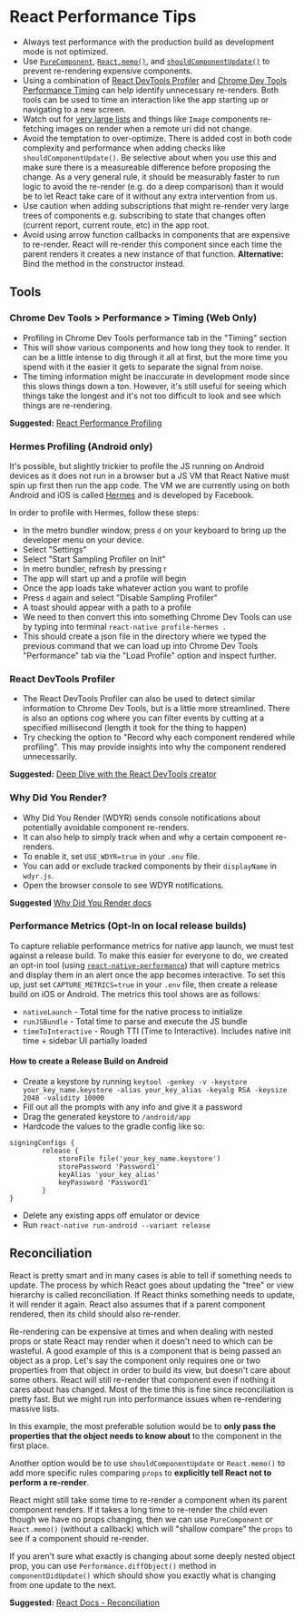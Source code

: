# React Performance Tips

- Always test performance with the production build as development mode is not optimized.
- Use [`PureComponent`](https://reactjs.org/docs/react-api.html#reactpurecomponent), [`React.memo()`](https://reactjs.org/docs/react-api.html#reactmemo), and [`shouldComponentUpdate()`](https://reactjs.org/docs/react-component.html#shouldcomponentupdate) to prevent re-rendering expensive components.
- Using a combination of [React DevTools Profiler](https://chrome.google.com/webstore/detail/react-developer-tools/fmkadmapgofadopljbjfkapdkoienihi?hl=en) and [Chrome Dev Tools Performance Timing](https://calibreapp.com/blog/react-performance-profiling-optimization) can help identify unnecessary re-renders. Both tools can be used to time an interaction like the app starting up or navigating to a new screen.
- Watch out for [very large lists](https://reactnative.dev/docs/optimizing-flatlist-configuration) and things like `Image` components re-fetching images on render when a remote uri did not change.
- Avoid the temptation to over-optimize. There is added cost in both code complexity and performance when adding checks like `shouldComponentUpdate()`. Be selective about when you use this and make sure there is a measureable difference before proposing the change. As a very general rule, it should be measurably faster to run logic to avoid the re-render (e.g. do a deep comparison) than it would be to let React take care of it without any extra intervention from us.
- Use caution when adding subscriptions that might re-render very large trees of components e.g. subscribing to state that changes often (current report, current route, etc) in the app root.
- Avoid using arrow function callbacks in components that are expensive to re-render. React will re-render this component since each time the parent renders it creates a new instance of that function. **Alternative:** Bind the method in the constructor instead.

## Tools

### Chrome Dev Tools > Performance > Timing (Web Only)

- Profiling in Chrome Dev Tools performance tab in the "Timing" section
- This will show various components and how long they took to render. It can be a little intense to dig through it all at first, but the more time you spend with it the easier it gets to separate the signal from noise.
- The timing information might be inaccurate in development mode since this slows things down a ton. However, it's still useful for seeing which things take the longest and it's not too difficult to look and see which things are re-rendering.

**Suggested:** [React Performance Profiling](https://calibreapp.com/blog/react-performance-profiling-optimization)

### Hermes Profiling (Android only)

It's possible, but slightly trickier to profile the JS running on Android devices as it does not run in a browser but a JS VM that React Native must spin up first then run the app code. The VM we are currently using on both Android and iOS is called [Hermes](https://reactnative.dev/docs/profile-hermes) and is developed by Facebook.

In order to profile with Hermes, follow these steps:

- In the metro bundler window, press `d` on your keyboard to bring up the developer menu on your device.
- Select "Settings"
- Select "Start Sampling Profiler on Init"
- In metro bundler, refresh by pressing r
- The app will start up and a profile will begin
- Once the app loads take whatever action you want to profile
- Press `d` again and select "Disable Sampling Profiler"
- A toast should appear with a path to a profile
- We need to then convert this into something Chrome Dev Tools can use by typing into terminal `react-native profile-hermes .`
- This should create a json file in the directory where we typed the previous command that we can load up into Chrome Dev Tools "Performance" tab via the "Load Profile" option and inspect further.

### React DevTools Profiler
- The React DevTools Profiler can also be used to detect similar information to Chrome Dev Tools, but is a little more streamlined. There is also an options cog where you can filter events by cutting at a specified millisecond (length it took for the thing to happen)
- Try checking the option to "Record why each component rendered while profiling". This may provide insights into why the component rendered unnecessarily.

**Suggested:** [Deep Dive with the React DevTools creator](https://www.youtube.com/watch?v=nySib7ipZdk)

### Why Did You Render?
- Why Did You Render (WDYR) sends console notifications about potentially avoidable component re-renders.
- It can also help to simply track when and why a certain component re-renders.
- To enable it, set `USE_WDYR=true` in your `.env` file.
- You can add or exclude tracked components by their `displayName` in `wdyr.js`.
- Open the browser console to see WDYR notifications.

**Suggested** [Why Did You Render docs](https://github.com/welldone-software/why-did-you-render)

### Performance Metrics (Opt-In on local release builds)

To capture reliable performance metrics for native app launch, we must test against a release build. To make this easier for everyone to do, we created an opt-in tool (using [`react-native-performance`](https://github.com/oblador/react-native-performance)) that will capture metrics and display them in an alert once the app becomes interactive. To set this up, just set `CAPTURE_METRICS=true` in your `.env` file, then create a release build on iOS or Android. The metrics this tool shows are as follows:

- `nativeLaunch` - Total time for the native process to initialize
- `runJSBundle` - Total time to parse and execute the JS bundle
- `timeToInteractive` - Rough TTI (Time to Interactive). Includes native init time + sidebar UI partially loaded

#### How to create a Release Build on Android

- Create a keystore by running `keytool -genkey -v -keystore your_key_name.keystore -alias your_key_alias -keyalg RSA -keysize 2048 -validity 10000`
- Fill out all the prompts with any info and give it a password
- Drag the generated keystore to `/android/app`
- Hardcode the values to the gradle config like so:

```
signingConfigs {
        release {
            storeFile file('your_key_name.keystore')
            storePassword 'Password1'
            keyAlias 'your_key_alias'
            keyPassword 'Password1'
        }
}
```
- Delete any existing apps off emulator or device
- Run `react-native run-android --variant release`

## Reconciliation

React is pretty smart and in many cases is able to tell if something needs to update. The process by which React goes about updating the "tree" or view hierarchy is called reconciliation. If React thinks something needs to update, it will render it again. React also assumes that if a parent component rendered, then its child should also re-render.

Re-rendering can be expensive at times and when dealing with nested props or state React may render when it doesn't need to which can be wasteful. A good example of this is a component that is being passed an object as a prop. Let's say the component only requires one or two properties from that object in order to build its view, but doesn't care about some others. React will still re-render that component even if nothing it cares about has changed. Most of the time this is fine since reconciliation is pretty fast. But we might run into performance issues when re-rendering massive lists.

In this example, the most preferable solution would be to **only pass the properties that the object needs to know about** to the component in the first place.

Another option would be to use `shouldComponentUpdate` or `React.memo()` to add more specific rules comparing `props` to **explicitly  tell React not to perform a re-render**.

React might still take some time to re-render a component when its parent component renders. If it takes a long time to re-render the child even though we have no props changing, then we can use `PureComponent` or `React.memo()` (without a callback) which will "shallow compare" the `props` to see if a component should re-render.

If you aren't sure what exactly is changing about some deeply nested object prop, you can use `Performance.diffObject()` method in `componentDidUpdate()` which should show you exactly what is changing from one update to the next.

**Suggested:** [React Docs - Reconciliation](https://reactjs.org/docs/reconciliation.html)
